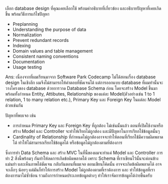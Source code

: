 เลือก database design ที่คุณเคยเลือกใช้ พร้อมคำอธิบายที่เกี่ยวข้อง และอธิบายปัญหาที่เคยเกิดขึ้น พร้อมวิธีการแก้ไขปัญหา
- Preplanning
- Understanding the purpose of data
- Normalization
- Prevent redundant records
- Indexing
- Domain values and table management
- Consistent naming conventions
- Documentation
- Usage testing

Ans: 
เนื่องจากที่ผมเรียนมาจาก Software Park Codecamp ไม่ได้สอนเรื่อง database design ในเชิงลึก ผมจึงไม่สามารถให้คำตอบที่ชัดเจนได้ แต่การออกแบบ database ที่ผมทำนั้นจะวางโครงของ database ด้วยการวาด 
Database Schema ก่อน โดยจะสร้าง Model ขึ้นมาพร้อมทั้งกำหนด Entity, Attibutes, Relationship ของแต่ละ Model(ตัวอย่างเช่น 1 to 1 relation, 1 to many relation etc.), Primary Key และ Foreign Key ในแต่ละ  Model ด้วยเช่นกัน

ปัญหาที่พบเจอ เช่น 
- การกำหนด Primary Key และ Foreign Key ที่ถูกต้อง ไม่เช่นนั้นแล้ว ตอนที่เปิดใช้งานหรือสร้าง Model และ Controller จะทำให้เรียกไม่ถูกต้อง และมีปัญหาในการเรียกใช้ข้อมูลนั้นๆ
- Cardinality of Relationship ที่กำหนดไม่ถูกต้องอาจจะทำให้ตอนที่เรียกใช้มีความผิดพลาดได้ ทำให้ไม่สามารถเรียกใช้ข้อมูลได้ หรือข้อมูลไม่ถูกต้องตามที่ต้องการ

ซึ่งการทำ Data Schema และ สร้าง MVC ในที่นี้ของผมจะทำแค่ Model และ Controller การทำ 2 สิ่งนี้พร้อมๆ กันทำให้ลดการเกิดข้อผิดพลาดได้ เพราะ Schema ที่เราเขียนไว้นั้นจะค่อนข้างแม่นยำ และเห็นภาพได้ชัดเจน กลับกันตอนที่ผมเจอ ตอนเขียนโค้ดนั้น อาจจะเกิดข้อผิดพลาดได้ อาจจะเล็กๆ น้อยๆ แต่มันก็ทำให้การสร้าง Model ไม่ถูกต้องตามที่เราต้องการ และ ทำให้ข้อมูลที่เราต้องการมาไม่ซ้ำซ้อน รวมถึงการกำหนดประเภทข้อมูลต่างๆ ทำให้เราจัดการข้อมูลได้ง่ายขึ้นครับ 